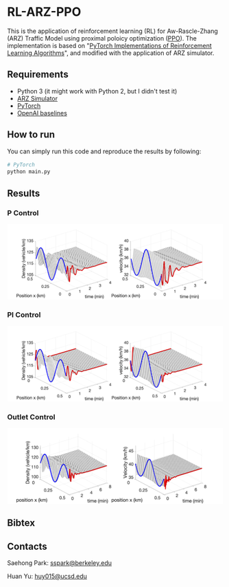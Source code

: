 # RL-ARZ-PPO

This is the application of reinforcement learning (RL) for Aw-Rascle-Zhang (ARZ) Traffic Model using proximal poloicy optimization ([PPO](https://github.com/openai/baselines/tree/master/baselines/ppo1)). The implementation is based on "[PyTorch Implementations of Reinforcement Learning Algorithms](https://github.com/ikostrikov/pytorch-a2c-ppo-acktr-gail)", and modified with the application of ARZ simulator.

## Requirements

* Python 3 (it might work with Python 2, but I didn't test it)
* [ARZ Simulator](https://github.com/saehong/gym_arz_sim)
* [PyTorch](http://pytorch.org/)
* [OpenAI baselines](https://github.com/openai/baselines)

## How to run

You can simply run this code and reproduce the results by following:

```bash
# PyTorch
python main.py

```


## Results



### P Control
![Inlet&Outlet](imgs/RL_p_control.png)


### PI Control

![Inlet](imgs/RL_PI.png)

### Outlet Control

![Outlet](imgs/RL_outlet_115.png)


## Bibtex

## Contacts

Saehong Park: sspark@berkeley.edu

Huan Yu: huy015@ucsd.edu





